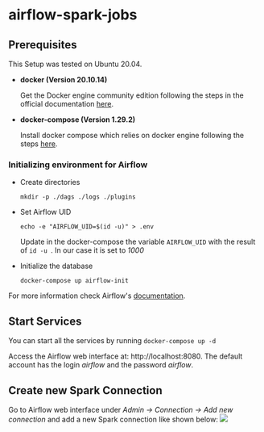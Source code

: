 # airflow-spark-jobs

## Prerequisites

This Setup was tested on Ubuntu 20.04.

- **docker (Version 20.10.14)**

  Get the Docker engine community edition following the steps in the official documentation [here](https://docs.docker.com/install/linux/docker-ce/ubuntu/).

- **docker-compose (Version 1.29.2)**

  Install docker compose which relies on docker engine following the steps [here](https://docs.docker.com/compose/install/).

### Initializing environment for Airflow 

- Create directories 
  
  ``` mkdir -p ./dags ./logs ./plugins ```

- Set Airflow UID 

  ``` echo -e "AIRFLOW_UID=$(id -u)" > .env ```
  
  Update in the docker-compose the variable ```AIRFLOW_UID``` with the result of ```id -u ```. In our case it is set to *1000*
  
- Initialize the database 

  ``` docker-compose up airflow-init ```
  
For more information check Airflow's [documentation](https://airflow.apache.org/docs/apache-airflow/stable/start/docker.html). 

## Start Services

You can start all the services by running ```docker-compose up -d```

Access the Airflow web interface at: http://localhost:8080. The default account has the login *airflow* and the password *airflow*.

## Create new Spark Connection

Go to Airflow web interface under *Admin -> Connection -> Add new connection* and add a new Spark connection like shown below: 
![](spark-connection.png)
